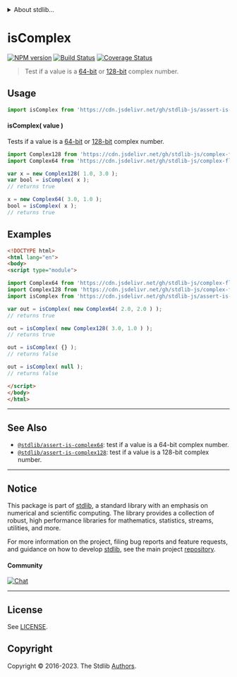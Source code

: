<!--

@license Apache-2.0

Copyright (c) 2018 The Stdlib Authors.

Licensed under the Apache License, Version 2.0 (the "License");
you may not use this file except in compliance with the License.
You may obtain a copy of the License at

   http://www.apache.org/licenses/LICENSE-2.0

Unless required by applicable law or agreed to in writing, software
distributed under the License is distributed on an "AS IS" BASIS,
WITHOUT WARRANTIES OR CONDITIONS OF ANY KIND, either express or implied.
See the License for the specific language governing permissions and
limitations under the License.

-->


<details>
  <summary>
    About stdlib...
  </summary>
  <p>We believe in a future in which the web is a preferred environment for numerical computation. To help realize this future, we've built stdlib. stdlib is a standard library, with an emphasis on numerical and scientific computation, written in JavaScript (and C) for execution in browsers and in Node.js.</p>
  <p>The library is fully decomposable, being architected in such a way that you can swap out and mix and match APIs and functionality to cater to your exact preferences and use cases.</p>
  <p>When you use stdlib, you can be absolutely certain that you are using the most thorough, rigorous, well-written, studied, documented, tested, measured, and high-quality code out there.</p>
  <p>To join us in bringing numerical computing to the web, get started by checking us out on <a href="https://github.com/stdlib-js/stdlib">GitHub</a>, and please consider <a href="https://opencollective.com/stdlib">financially supporting stdlib</a>. We greatly appreciate your continued support!</p>
</details>

# isComplex

[![NPM version][npm-image]][npm-url] [![Build Status][test-image]][test-url] [![Coverage Status][coverage-image]][coverage-url] <!-- [![dependencies][dependencies-image]][dependencies-url] -->

> Test if a value is a [64-bit][@stdlib/complex/float32] or [128-bit][@stdlib/complex/float64] complex number.



<section class="usage">

## Usage

```javascript
import isComplex from 'https://cdn.jsdelivr.net/gh/stdlib-js/assert-is-complex@esm/index.mjs';
```

#### isComplex( value )

Tests if a value is a [64-bit][@stdlib/complex/float32] or [128-bit][@stdlib/complex/float64] complex number.

```javascript
import Complex128 from 'https://cdn.jsdelivr.net/gh/stdlib-js/complex-float64@esm/index.mjs';
import Complex64 from 'https://cdn.jsdelivr.net/gh/stdlib-js/complex-float32@esm/index.mjs';

var x = new Complex128( 1.0, 3.0 );
var bool = isComplex( x );
// returns true

x = new Complex64( 3.0, 1.0 );
bool = isComplex( x );
// returns true
```

</section>

<!-- /.usage -->

<section class="examples">

## Examples

<!-- eslint no-undef: "error" -->

```html
<!DOCTYPE html>
<html lang="en">
<body>
<script type="module">

import Complex64 from 'https://cdn.jsdelivr.net/gh/stdlib-js/complex-float32@esm/index.mjs';
import Complex128 from 'https://cdn.jsdelivr.net/gh/stdlib-js/complex-float64@esm/index.mjs';
import isComplex from 'https://cdn.jsdelivr.net/gh/stdlib-js/assert-is-complex@esm/index.mjs';

var out = isComplex( new Complex64( 2.0, 2.0 ) );
// returns true

out = isComplex( new Complex128( 3.0, 1.0 ) );
// returns true

out = isComplex( {} );
// returns false

out = isComplex( null );
// returns false

</script>
</body>
</html>
```

</section>

<!-- /.examples -->

<!-- Section for related `stdlib` packages. Do not manually edit this section, as it is automatically populated. -->

<section class="related">

* * *

## See Also

-   <span class="package-name">[`@stdlib/assert-is-complex64`][@stdlib/assert/is-complex64]</span><span class="delimiter">: </span><span class="description">test if a value is a 64-bit complex number.</span>
-   <span class="package-name">[`@stdlib/assert-is-complex128`][@stdlib/assert/is-complex128]</span><span class="delimiter">: </span><span class="description">test if a value is a 128-bit complex number.</span>

</section>

<!-- /.related -->

<!-- Section for all links. Make sure to keep an empty line after the `section` element and another before the `/section` close. -->


<section class="main-repo" >

* * *

## Notice

This package is part of [stdlib][stdlib], a standard library with an emphasis on numerical and scientific computing. The library provides a collection of robust, high performance libraries for mathematics, statistics, streams, utilities, and more.

For more information on the project, filing bug reports and feature requests, and guidance on how to develop [stdlib][stdlib], see the main project [repository][stdlib].

#### Community

[![Chat][chat-image]][chat-url]

---

## License

See [LICENSE][stdlib-license].


## Copyright

Copyright &copy; 2016-2023. The Stdlib [Authors][stdlib-authors].

</section>

<!-- /.stdlib -->

<!-- Section for all links. Make sure to keep an empty line after the `section` element and another before the `/section` close. -->

<section class="links">

[npm-image]: http://img.shields.io/npm/v/@stdlib/assert-is-complex.svg
[npm-url]: https://npmjs.org/package/@stdlib/assert-is-complex

[test-image]: https://github.com/stdlib-js/assert-is-complex/actions/workflows/test.yml/badge.svg?branch=v0.1.1
[test-url]: https://github.com/stdlib-js/assert-is-complex/actions/workflows/test.yml?query=branch:v0.1.1

[coverage-image]: https://img.shields.io/codecov/c/github/stdlib-js/assert-is-complex/main.svg
[coverage-url]: https://codecov.io/github/stdlib-js/assert-is-complex?branch=main

<!--

[dependencies-image]: https://img.shields.io/david/stdlib-js/assert-is-complex.svg
[dependencies-url]: https://david-dm.org/stdlib-js/assert-is-complex/main

-->

[chat-image]: https://img.shields.io/gitter/room/stdlib-js/stdlib.svg
[chat-url]: https://app.gitter.im/#/room/#stdlib-js_stdlib:gitter.im

[stdlib]: https://github.com/stdlib-js/stdlib

[stdlib-authors]: https://github.com/stdlib-js/stdlib/graphs/contributors

[umd]: https://github.com/umdjs/umd
[es-module]: https://developer.mozilla.org/en-US/docs/Web/JavaScript/Guide/Modules

[deno-url]: https://github.com/stdlib-js/assert-is-complex/tree/deno
[umd-url]: https://github.com/stdlib-js/assert-is-complex/tree/umd
[esm-url]: https://github.com/stdlib-js/assert-is-complex/tree/esm
[branches-url]: https://github.com/stdlib-js/assert-is-complex/blob/main/branches.md

[stdlib-license]: https://raw.githubusercontent.com/stdlib-js/assert-is-complex/main/LICENSE

[@stdlib/complex/float64]: https://github.com/stdlib-js/complex-float64/tree/esm

[@stdlib/complex/float32]: https://github.com/stdlib-js/complex-float32/tree/esm

<!-- <related-links> -->

[@stdlib/assert/is-complex64]: https://github.com/stdlib-js/assert-is-complex64/tree/esm

[@stdlib/assert/is-complex128]: https://github.com/stdlib-js/assert-is-complex128/tree/esm

<!-- </related-links> -->

</section>

<!-- /.links -->
